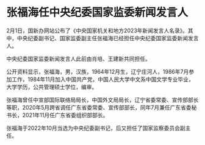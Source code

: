 # 张福海任中央纪委国家监委新闻发言人

2月1日，国新办网站公布了《中央国家机关和地方2023年新闻发言人名录》。其中，中央纪委副书记、国家监委副主任张福海已经担任中央纪委国家监委新闻发言人。

中央纪委国家监委新闻发言人此前由肖培、王建新共同担任。

公开资料显示，张福海，男，汉族，1964年12月生，辽宁庄河人，1986年7月参加工作，1984年11月加入中国共产党，中国人民大学中文系中国文学专业毕业，大学学历，公共管理硕士学位，编审。

张福海曾任中宣部国际联络局局长，中国外文局局长，辽宁省委常委、宣传部部长等职，2020年5月跨省调任广东省委常委、宣传部部长，同年7月兼任广东省委秘书长，2021年11月任广东省委组织部部长。

张福海于2022年10月当选为中央纪委副书记，后又担任了国家监察委员会副主任。


